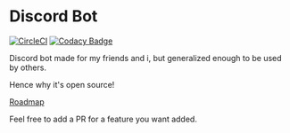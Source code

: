 # Discord Bot

[![CircleCI](https://circleci.com/gh/jensrotne/discord-bot/tree/master.svg?style=svg)](https://circleci.com/gh/jensrotne/discord-bot/tree/master) [![Codacy Badge](https://app.codacy.com/project/badge/Grade/4728419bc9404a9eb03ab6235b479e9a)](https://www.codacy.com/gh/jensrotne/discord-bot/dashboard?utm_source=github.com&amp;utm_medium=referral&amp;utm_content=jensrotne/discord-bot&amp;utm_campaign=Badge_Grade)

Discord bot made for my friends and i, but generalized enough to be used by others. 

Hence why it's open source!

[Roadmap](https://trello.com/b/N3xxyK7c/discord-bot-ideas)

Feel free to add a PR for a feature you want added.